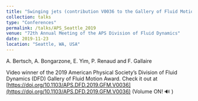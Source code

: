 ```yaml
---
title: "Swinging jets (contribution V0036 to the Gallery of Fluid Motion contest)"
collection: talks
type: "Conferences"
permalink: /talks/APS_Seattle_2019
venue: "72th Annual Meeting of the APS Division of Fluid Dynamics"
date: 2019-11-23
location: "Seattle, WA, USA"
---
```


A. Bertsch, A. Bongarzone, E. Yim, P. Renaud and F. Gallaire

Video winner of the 2019 American Physical Society’s Division of Fluid Dynamics (DFD) Gallery of Fluid Motion Award. Check it out at [https://doi.org/10.1103/APS.DFD.2019.GFM.V0036](https://doi.org/10.1103/APS.DFD.2019.GFM.V0036) (Volume ON! 🔊 )
